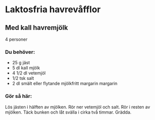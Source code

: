 # Laktosfria havrevåfflor

## Med kall havremjölk

4 personer

### Du behöver:
* 25 g jäst
* 5 dl kall mjölk
* 4 1/2 dl vetemjöl
* 1/2 tsk salt
* 2 dl smält eller flytande mjölkfritt margarin margarin

### Gör så här:
Lös jästen i hälften av mjölken. Rör ner vetemjöl och salt. Rör i resten av mjölken. Täck bunken och låt svälla i cirka två timmar. Grädda.